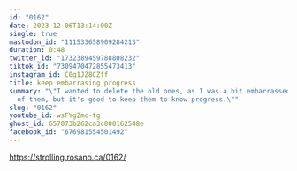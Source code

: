 ```yaml
---
id: "0162"
date: 2023-12-06T13:14:00Z
single: true
mastodon_id: "111533658909284213"
duration: 0:48
twitter_id: "1732389459788808232"
tiktok_id: "7309470472855473413"
instagram_id: C0g1JZ8CZff
title: keep embarrasing progress
summary: "\"I wanted to delete the old ones, as I was a bit embarrassed by some
  of them, but it's good to keep them to know progress.\""
slug: "0162"
youtube_id: wsFYgZmc-tg
ghost_id: 657073b262ca3c000162548e
facebook_id: "676981554501492"
---
```

https://strolling.rosano.ca/0162/
